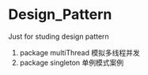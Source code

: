 # Design_Pattern
Just for studing design pattern

1. package multiThread 模拟多线程并发
2. package singleton 单例模式案例

